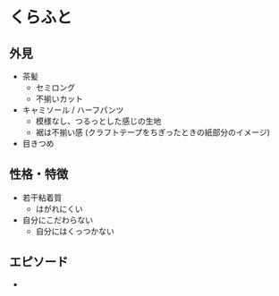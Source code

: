 # くらふと

## 外見

* 茶髪
    * セミロング
    * 不揃いカット
* キャミソール / ハーフパンツ
    * 模様なし、つるっとした感じの生地
    * 裾は不揃い感 (クラフトテープをちぎったときの紙部分のイメージ)
* 目きつめ

## 性格・特徴

* 若干粘着質
    * はがれにくい
* 自分にこだわらない
    * 自分にはくっつかない

## エピソード

* 
